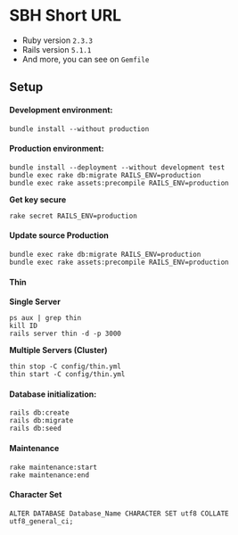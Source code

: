 # SBH Short URL

- Ruby version `2.3.3`
- Rails version `5.1.1`
- And more, you can see on `Gemfile`

## Setup

#### Development environment:
```
bundle install --without production
```

#### Production environment:
```
bundle install --deployment --without development test
bundle exec rake db:migrate RAILS_ENV=production
bundle exec rake assets:precompile RAILS_ENV=production
```

__Get key secure__
```
rake secret RAILS_ENV=production
```

#### Update source Production
```
bundle exec rake db:migrate RAILS_ENV=production
bundle exec rake assets:precompile RAILS_ENV=production
```

#### Thin

**Single Server**
```
ps aux | grep thin
kill ID
rails server thin -d -p 3000
```

**Multiple Servers (Cluster)**
```
thin stop -C config/thin.yml
thin start -C config/thin.yml
```

#### Database initialization:

```
rails db:create
rails db:migrate
rails db:seed
```

#### Maintenance
```
rake maintenance:start
rake maintenance:end
```

#### Character Set
```
ALTER DATABASE Database_Name CHARACTER SET utf8 COLLATE utf8_general_ci;
```
